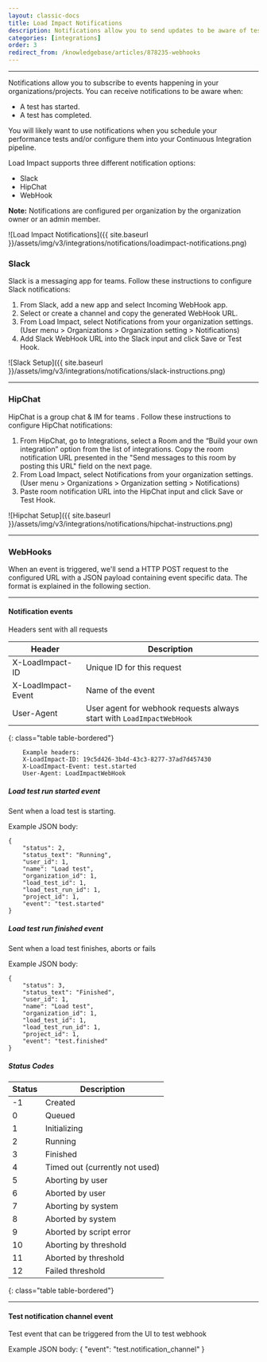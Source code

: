 ```yaml
---
layout: classic-docs
title: Load Impact Notifications
description: Notifications allow you to send updates to be aware of tests starting and finishing. You can view these notifications in Slack, Hipchat, or via webhook.
categories: [integrations]
order: 3
redirect_from: /knowledgebase/articles/878235-webhooks
---
```


***

Notifications allow you to subscribe to events happening in your organizations/projects. You can receive notifications to be aware when:
- A test has started.
- A test has completed.


You will likely want to use notifications when you schedule your performance tests and/or configure them into your Continuous Integration pipeline.

Load Impact supports three different notification options:
- Slack
- HipChat
- WebHook

**Note:** Notifications are configured per organization by the organization owner or an admin member.

![Load Impact Notifications]({{ site.baseurl }}/assets/img/v3/integrations/notifications/loadimpact-notifications.png)


### Slack
Slack is a messaging app for teams. Follow these instructions to configure Slack notifications:

1. From Slack, add a new app and select Incoming WebHook app.
2. Select or create a channel and copy the generated WebHook URL.
3. From Load Impact, select Notifications from your organization settings. (User menu > Organizations > Organization setting > Notifications)
4. Add Slack WebHook URL into the Slack input and click Save or Test Hook.

![Slack Setup]({{ site.baseurl }}/assets/img/v3/integrations/notifications/slack-instructions.png)

***

### HipChat
HipChat is a group chat & IM for teams . Follow these instructions to configure HipChat notifications:

1. From HipChat, go to Integrations, select a Room and the “Build your own integration” option from the list of integrations. Copy the room notification URL presented in the "Send messages to this room by posting this URL" field on the next page.
2. From Load Impact, select Notifications from your organization settings. (User menu > Organizations > Organization setting > Notifications)
3. Paste room notification URL into the HipChat input and click Save or Test Hook.

![Hipchat Setup]({{ site.baseurl }}/assets/img/v3/integrations/notifications/hipchat-instructions.png)

***

### WebHooks

When an event is triggered, we'll send a HTTP POST request to the configured URL with a JSON payload containing event specific data. The format is explained in the following section.

***

#### Notification events

Headers sent with all requests

Header             | Description
-------------------|--------------------------------------------------------------------
X-LoadImpact-ID    | Unique ID for this request
X-LoadImpact-Event | Name of the event
User-Agent         | User agent for webhook requests always start with `LoadImpactWebHook`
{: class="table table-bordered"}

```
    Example headers:
    X-LoadImpact-ID: 19c5d426-3b4d-43c3-8277-37ad7d457430
    X-LoadImpact-Event: test.started
    User-Agent: LoadImpactWebHook
```
##### Load test run started event

Sent when a load test is starting.

Example JSON body:
```
{
    "status": 2,
    "status_text": "Running",
    "user_id": 1,
    "name": "Load test",
    "organization_id": 1,
    "load_test_id": 1,
    "load_test_run_id": 1,
    "project_id": 1,
    "event": "test.started"
}
```

##### Load test run finished event

Sent when a load test finishes, aborts or fails

Example JSON body:
```
{
    "status": 3,
    "status_text": "Finished",
    "user_id": 1,
    "name": "Load test",
    "organization_id": 1,
    "load_test_id": 1,
    "load_test_run_id": 1,
    "project_id": 1,
    "event": "test.finished"
}
```
##### Status Codes

Status | Description
-------|-------------------------------
-1     | Created
0      | Queued
1      | Initializing
2      | Running
3      | Finished
4      | Timed out (currently not used)
5      | Aborting by user
6      | Aborted by user
7      | Aborting by system
8      | Aborted by system
9      | Aborted by script error
10     | Aborting by threshold
11     | Aborted by threshold
12     | Failed threshold
{: class="table table-bordered"}

***

#### Test notification channel event

Test event that can be triggered from the UI to test webhook

Example JSON body:
{
    "event": "test.notification_channel"
}
